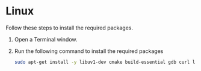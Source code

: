 # Linux

Follow these steps to install the required packages.

1. Open a Terminal window.
1. Run the following command to install the required packages

    ```bash
    sudo apt-get install -y libuv1-dev cmake build-essential gdb curl libcurl4-openssl-dev libssl-dev uuid-dev ca-certificates git libi2c-dev libgpiod-dev gpiod
    ```
